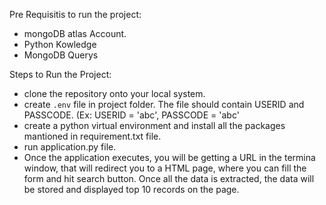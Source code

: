 Pre Requisitis to run the project:
* mongoDB atlas Account.
* Python Kowledge
* MongoDB Querys

Steps to Run the Project:
* clone the repository onto your local system.
* create `.env` file in project folder. The file should contain USERID and PASSCODE. (Ex: USERID = 'abc', PASSCODE = 'abc'
* create a python virtual environment and install all the packages mantioned in requirement.txt file.
* run application.py file.
* Once the application executes, you will be getting a URL in the termina window, that will redirect you to a HTML page, where you can fill the form and hit search button.
Once all the data is extracted, the data will be stored and displayed top 10 records on the page.
